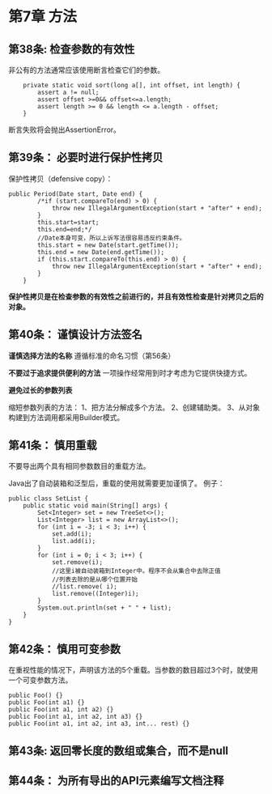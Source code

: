 

# 第7章 方法

## 第38条: 检查参数的有效性

非公有的方法通常应该使用断言检查它们的参数。

        private static void sort(long a[], int offset, int length) {
            assert a != null;
            assert offset >=0&& offset<=a.length;
            assert length >= 0 && length <= a.length - offset;
        }

断言失败将会抛出AssertionError。

## 第39条： 必要时进行保护性拷贝

保护性拷贝（defensive copy）：
    
    public Period(Date start, Date end) {
            /*if (start.compareTo(end) > 0) {
                throw new IllegalArgumentException(start + "after" + end);
            }
            this.start=start;
            this.end=end;*/
            //Date本身可变，所以上诉写法很容易违反约束条件。
            this.start = new Date(start.getTime());
            this.end = new Date(end.getTime());
            if (this.start.compareTo(this.end) > 0) {
                throw new IllegalArgumentException(start + "after" + end);
            }
        }

**保护性拷贝是在检查参数的有效性之前进行的，并且有效性检查是针对拷贝之后的对象。**

## 第40条： 谨慎设计方法签名

**谨慎选择方法的名称**
遵循标准的命名习惯（第56条）

**不要过于追求提供便利的方法**
一项操作经常用到时才考虑为它提供快捷方式。

**避免过长的参数列表**

缩短参数列表的方法：
1、把方法分解成多个方法。
2、创建辅助类。
3、从对象构建到方法调用都采用Builder模式。

## 第41条： 慎用重载

不要导出两个具有相同参数数目的重载方法。

Java出了自动装箱和泛型后，重载的使用就需要更加谨慎了。
例子：

    public class SetList {
        public static void main(String[] args) {
            Set<Integer> set = new TreeSet<>();
            List<Integer> list = new ArrayList<>();
            for (int i = -3; i < 3; i++) {
                set.add(i);
                list.add(i);
            }
            for (int i = 0; i < 3; i++) {
                set.remove(i);
                //这里i被自动装箱到Integer中。程序不会从集合中去除正值
                //列表去除的是从哪个位置开始
                //list.remove( i);
                list.remove((Integer)i);
            }
            System.out.println(set + " " + list);
        }
    }
## 第42条： 慎用可变参数

在重视性能的情况下，声明该方法的5个重载。当参数的数目超过3个时，就使用一个可变参数方法。

    public Foo() {}
    public Foo(int a1) {}
    public Foo(int a1, int a2) {}
    public Foo(int a1, int a2, int a3) {}
    public Foo(int a1, int a2, int a3, int... rest) {}


## 第43条: 返回零长度的数组或集合，而不是null

## 第44条： 为所有导出的API元素编写文档注释

  
    
